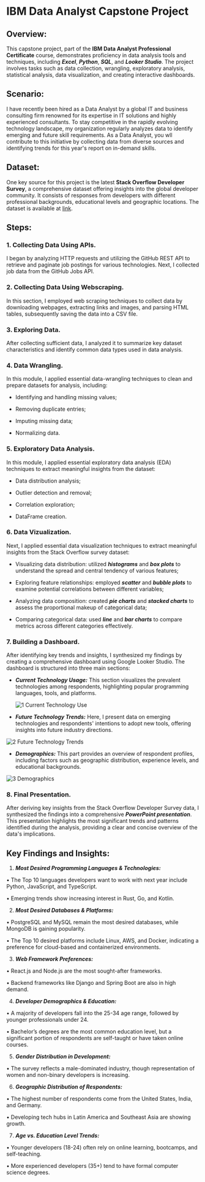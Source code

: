 # IBM Data Analyst Capstone Project

## Overview:

This capstone project, part of the **IBM Data Analyst Professional Certificate** course, demonstrates proficiency in data analysis tools and techniques, including **_Excel_**, **_Python_**, **_SQL_**, and **_Looker Studio_**. The project involves tasks such as data collection, wrangling, exploratory analysis, statistical analysis, data visualization, and creating interactive dashboards. 

## Scenario:

I have recently been hired as a Data Analyst by a global IT and business consulting firm renowned for its expertise in IT solutions and highly experienced consultants. To stay competitive in the rapidly evolving technology landscape, my organization regularly analyzes data to identify emerging and future skill requirements. As a Data Analyst, you wll contribute to this initiative by collecting data from diverse sources and identifying trends for this year's report on in-demand skills. 

## Dataset:

One key source for this project is the latest **Stack Overflow Developer Survey**, a comprehensive dataset offering insights into the global developer community. It consists of responses from developers with different professional backgrounds, educational levels and geographic locations. The dataset is available at [link](https://stackoverflow.blog/2024/08/06/2024-developer-survey/).

## Steps:

### 1. Collecting Data Using APIs.

I began by analyzing HTTP requests and utilizing the GitHub REST API to retrieve and paginate job postings for various technologies. Next, I collected job data from the GitHub Jobs API.

### 2. Collecting Data Using Webscraping.

In this section, I employed web scraping techniques to collect data by downloading webpages, extracting links and images, and parsing HTML tables, subsequently saving the data into a CSV file.

### 3. Exploring Data.

After collecting sufficient data, I analyzed it to summarize key dataset characteristics and identify common data types used in data analysis.

### 4. Data Wrangling.

In this module, I applied essential data-wrangling techniques to clean and prepare datasets for analysis, including:

- Identifying and handling missing values;

- Removing duplicate entries;

- Imputing missing data;

- Normalizing data.

### 5. Exploratory Data Analysis.

In this module, I applied essential exploratory data analysis (EDA) techniques to extract meaningful insights from the dataset:
  
- Data distribution analysis;

- Outlier detection and removal;

- Correlation exploration;

- DataFrame creation.

### 6. Data Vizualization.

Next, I applied essential data visualization techniques to extract meaningful insights from the Stack Overflow survey dataset:

- Visualizing data distribution: utilized **_histograms_** and **_box plots_** to understand the spread and central tendency of various features;

- Exploring feature relationships: employed **_scatter_** and **_bubble plots_** to examine potential correlations between different variables;

- Analyzing data composition: created **_pie charts_** and **_stacked charts_** to assess the proportional makeup of categorical data;

- Comparing categorical data: used **_line_** and **_bar charts_** to compare metrics across different categories effectively.

### 7. Building a Dashboard.

After identifying key trends and insights, I synthesized my findings by creating a comprehensive dashboard using Google Looker Studio. The dashboard is structured into three main sections:

- **_Current Technology Usage:_** This section visualizes the prevalent technologies among respondents, highlighting popular programming languages, tools, and platforms.

  ![1 Current Technology Use](https://github.com/user-attachments/assets/3d43a817-ba92-4600-b99c-6046eec11268)

- **_Future Technology Trends:_** Here, I present data on emerging technologies and respondents' intentions to adopt new tools, offering insights into future industry directions.

 ![2 Future Technology Trends](https://github.com/user-attachments/assets/aa1c505f-ed2c-4e11-8604-a7daa62038ec)

- **_Demographics:_** This part provides an overview of respondent profiles, including factors such as geographic distribution, experience levels, and educational backgrounds.

![3 Demographics](https://github.com/user-attachments/assets/8507e6c8-139e-49b8-8559-bd9a8c024964)

### 8. Final Presentation.

After deriving key insights from the Stack Overflow Developer Survey data, I synthesized the findings into a comprehensive **_PowerPoint presentation_**. This presentation highlights the most significant trends and patterns identified during the analysis, providing a clear and concise overview of the data's implications.

## Key Findings and Insights:

1. **_Most Desired Programming Languages & Technologies:_**

•	The Top 10 languages developers want to work with next year include Python, JavaScript, and TypeScript.

•	Emerging trends show increasing interest in Rust, Go, and Kotlin.

2. **_Most Desired Databases & Platforms:_**

•	PostgreSQL and MySQL remain the most desired databases, while MongoDB is gaining popularity.

•	The Top 10 desired platforms include Linux, AWS, and Docker, indicating a preference for cloud-based and containerized environments.

3. **_Web Framework Preferences:_**

•	React.js and Node.js are the most sought-after frameworks.

•	Backend frameworks like Django and Spring Boot are also in high demand.

4. **_Developer Demographics & Education:_**

•	A majority of developers fall into the 25-34 age range, followed by younger professionals under 24.

•	Bachelor’s degrees are the most common education level, but a significant portion of respondents are self-taught or have taken online courses.

5. **_Gender Distribution in Development:_**

•	The survey reflects a male-dominated industry, though representation of women and non-binary developers is increasing.

6. **_Geographic Distribution of Respondents:_**

•	The highest number of respondents come from the United States, India, and Germany.

•	Developing tech hubs in Latin America and Southeast Asia are showing growth.

7. **_Age vs. Education Level Trends:_**

•	Younger developers (18-24) often rely on online learning, bootcamps, and self-teaching.

•	More experienced developers (35+) tend to have formal computer science degrees.
